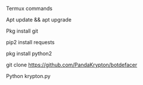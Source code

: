 Termux commands

Apt update && apt upgrade

Pkg install git

pip2 install requests

pkg install python2

git clone https://github.com/PandaKrypton/botdefacer

Python krypton.py
